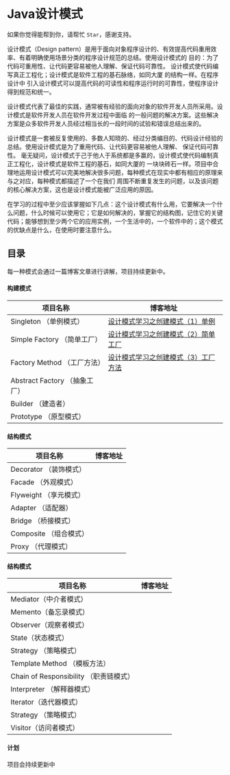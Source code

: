 # Java设计模式
如果你觉得能帮到你，请帮忙 `Star`，感谢支持。

设计模式（Design pattern）是用于面向对象程序设计的、有效提高代码重用效率、有着明确使用场景分类的程序设计规范的总结。使用设计模式的 目的：为了代码可重用性、让代码更容易被他人理解、保证代码可靠性。 设计模式使代码编写真正工程化；设计模式是软件工程的基石脉络，如同大厦 的结构一样。在程序设计中 引入设计模式可以提高代码的可读性和程序运行时的可靠性，使程序设计得到规范和统一。

设计模式代表了最佳的实践，通常被有经验的面向对象的软件开发人员所采用。设计模式是软件开发人员在软件开发过程中面临 的一般问题的解决方案。这些解决方案是众多软件开发人员经过相当长的一段时间的试验和错误总结出来的。

设计模式是一套被反复使用的、多数人知晓的、经过分类编目的、代码设计经验的总结。使用设计模式是为了重用代码、让代码更容易被他人理解、 保证代码可靠性。 毫无疑问，设计模式于己于他人于系统都是多赢的，设计模式使代码编制真正工程化，设计模式是软件工程的基石，如同大厦的 一块块砖石一样。项目中合理地运用设计模式可以完美地解决很多问题，每种模式在现实中都有相应的原理来与之对应，每种模式都描述了一个在我们 周围不断重复发生的问题，以及该问题的核心解决方案，这也是设计模式能被广泛应用的原因。

在学习的过程中至少应该掌握如下几点：这个设计模式有什么用，它要解决一个什么问题，什么时候可以使用它；它是如何解决的，掌握它的结构图，记住它的关键代码；能够想到至少两个它的应用实例，一个生活中的，一个软件中的；这个模式的优缺点是什么，在使用时要注意什么。

## 目录

每一种模式会通过一篇博客文章进行讲解，项目持续更新中。

#### 构建模式
| 项目名称 |博客地址 |
|--|--|
| Singleton （单例模式） | [设计模式学习之创建模式（1）单例](https://blog.csdn.net/qq_22067469/article/details/86535689) |
| Simple Factory （简单工厂）| [设计模式学习之创建模式（2）简单工厂](https://blog.csdn.net/qq_22067469/article/details/86547502) |
| Factory Method （工厂方法）| [设计模式学习之创建模式（3）工厂方法](https://blog.csdn.net/qq_22067469/article/details/86557109)|
| Abstract Factory （抽象工厂）| |
| Builder （建造者）|  |
| Prototype （原型模式）| |
#### 结构模式
| 项目名称 |博客地址 |
|--|--|
| Decorator （装饰模式） | |
| Facade （外观模式）| |
| Flyweight （享元模式）| |
| Adapter （适配器）| |
| Bridge （桥接模式）| |
| Composite （组合模式）| |
| Proxy （代理模式）| |
#### 结构模式
| 项目名称 |博客地址 |
|--|--|
| Mediator（中介者模式） | |
| Memento（备忘录模式）| |
| Observer（观察者模式）| |
| State（状态模式）| |
| Strategy （策略模式）| |
| Template Method （模板方法）| |
| Chain of Responsibility （职责链模式）| |
| Interpreter （解释器模式）| |
| Iterator（迭代器模式）| |
| Strategy （策略模式）| |
| Visitor（访问者模式）| |

#### 计划
项目会持续更新中

